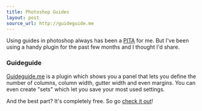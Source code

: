 ```yaml
---
title: Photoshop Guides
layout: post
source_url: http://guideguide.me
---
```

Using guides in photoshop always has been a [PITA](http://www.urbandictionary.com/define.php?term=PITA "Pain in the Ass") for me. But I've been using a handy plugin for the past few months and I thought I'd share.

### Guideguide

[Guideguide.me](http://guideguide.me) is a plugin which shows you a panel that lets you define  the number of columns, column width, gutter width and even margins. You can even create "sets" which let you save your most used settings.

And the best part? It's completely free. So go [check it out](http://www.guideguide.me)!